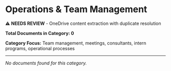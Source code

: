 # Operations & Team Management

⚠️ **NEEDS REVIEW** - OneDrive content extraction with duplicate resolution

**Total Documents in Category: 0**

**Category Focus:** Team management, meetings, consultants, intern programs, operational processes

---

*No documents found for this category.*
